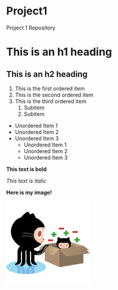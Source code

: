 # Project1
Project 1 Repository

# This is an h1 heading

## This is an h2 heading

1. This is the first ordered item
1. This is the second ordered item
1. This is the third ordered item
   1. Subitem
   1. Subitem

* Unordered Item 1
* Unordered Item 2
* Unordered Item 3
  * Unordered Item 1
  * Unordered Item 2
  * Unordered Item 3

**This text is bold**

_This text is italic_

**Here is my image!**

![Github Image](/images/git.png)
